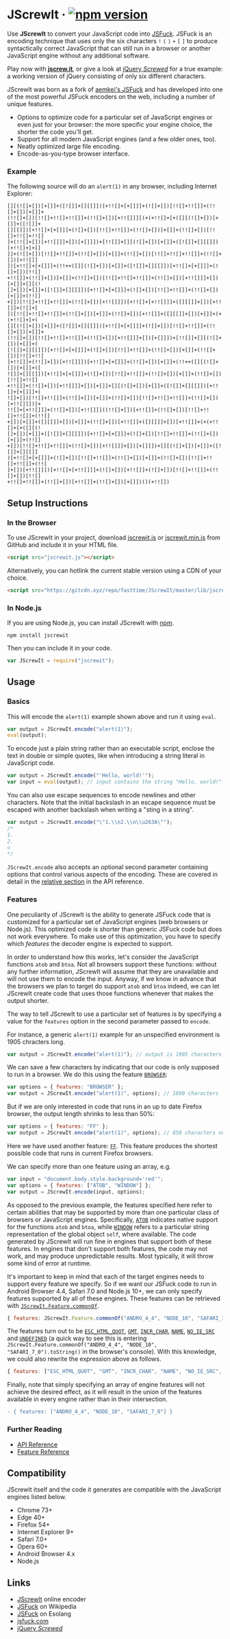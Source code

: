 # JScrewIt · [![npm version][npm badge]][npm url]

Use **JScrewIt** to convert your JavaScript code into
[JSFuck](https://en.wikipedia.org/wiki/JSFuck).
JSFuck is an encoding technique that uses only the six characters `!` `(` `)` `+` `[` `]` to produce
syntactically correct JavaScript that can still run in a browser or another JavaScript engine
without any additional software.

Play now with [**jscrew.it**](https://jscrew.it), or give a look at
[jQuery *Screwed*](https://github.com/fasttime/jquery-screwed) for a true example: a working version
of jQuery consisting of only six different characters.

JScrewIt was born as a fork of [aemkei's JSFuck](https://github.com/aemkei/jsfuck) and has
developed into one of the most powerful JSFuck encoders on the web, including a number of unique
features.
* Options to optimize code for a particular set of JavaScript engines or even just for your browser:
  the more specific your engine choice, the shorter the code you'll get.
* Support for all modern JavaScript engines (and a few older ones, too).
* Neatly optimized large file encoding.
* Encode-as-you-type browser interface.

### Example

The following source will do an `alert(1)` in any browser, including Internet Explorer:

```
[][(![]+[])[+[]]+([![]]+[][[]])[+!![]+[+[]]]+(![]+[])[!![]+!![]]+(!![]+[])[+[]]+
(!![]+[])[!![]+!![]+!![]]+(!![]+[])[+!![]]][(+(+!![]+[+([][(![]+[])[+[]]+([![]]+
[][[]])[+!![]+[+[]]]+(![]+[])[!![]+!![]]+(!![]+[])[+[]]+(!![]+[])[!![]+!![]+!![]
]+(!![]+[])[+!![]]]+[])[+[]]])+[!![]]+[][(![]+[])[+[]]+([![]]+[][[]])[+!![]+[+[]
]]+(![]+[])[!![]+!![]]+(!![]+[])[+[]]+(!![]+[])[!![]+!![]+!![]]+(!![]+[])[+!![]]
])[+!![]+[+[]]]+(!!++([][(![]+[])[+[]]+([![]]+[][[]])[+!![]+[+[]]]+(![]+[])[!![]
+!![]]+(!![]+[])[+[]]+(!![]+[])[!![]+!![]+!![]]+(!![]+[])[+!![]]]+[])[+[]]+[][(!
[]+[])[+[]]+([![]]+[][[]])[+!![]+[+[]]]+(![]+[])[!![]+!![]]+(!![]+[])[+[]]+(!![]
+[])[!![]+!![]+!![]]+(!![]+[])[+!![]]])[+!![]+[+!![]]]+([][[]]+[])[+!![]]+(![]+[
])[!![]+!![]+!![]]+(!![]+[])[+[]]+(!![]+[])[+!![]]+([][[]]+[])[+[]]+(+(+!![]+[+(
[][(![]+[])[+[]]+([![]]+[][[]])[+!![]+[+[]]]+(![]+[])[!![]+!![]]+(!![]+[])[+[]]+
(!![]+[])[!![]+!![]+!![]]+(!![]+[])[+!![]]]+[])[+[]]])+[!![]]+[][(![]+[])[+[]]+(
[![]]+[][[]])[+!![]+[+[]]]+(![]+[])[!![]+!![]]+(!![]+[])[+[]]+(!![]+[])[!![]+!![
]+!![]]+(!![]+[])[+!![]]])[+!![]+[+[]]]+(!![]+[])[+[]]+(!!++([][(![]+[])[+[]]+([
![]]+[][[]])[+!![]+[+[]]]+(![]+[])[!![]+!![]]+(!![]+[])[+[]]+(!![]+[])[!![]+!![]
+!![]]+(!![]+[])[+!![]]]+[])[+[]]+[][(![]+[])[+[]]+([![]]+[][[]])[+!![]+[+[]]]+(
![]+[])[!![]+!![]]+(!![]+[])[+[]]+(!![]+[])[!![]+!![]+!![]]+(!![]+[])[+!![]]])[+
!![]+[+!![]]]+(!![]+[])[+!![]]]((!![]+[])[+!![]]+(!![]+[])[!![]+!![]+!![]]+(!![]
+[])[+[]]+([][[]]+[])[+[]]+(!![]+[])[+!![]]+([][[]]+[])[+!![]]+(+(+!![]+[+([][(!
[]+[])[+[]]+([![]]+[][[]])[+!![]+[+[]]]+(![]+[])[!![]+!![]]+(!![]+[])[+[]]+(!![]
+[])[!![]+!![]+!![]]+(!![]+[])[+!![]]]+[])[+[]]])+[][(![]+[])[+[]]+([![]]+[][[]]
)[+!![]+[+[]]]+(![]+[])[!![]+!![]]+(!![]+[])[+[]]+(!![]+[])[!![]+!![]+!![]]+(!![
]+[])[+!![]]])[+!![]+[+!![]]]+(![]+[])[+!![]]+(![]+[])[!![]+!![]]+(!![]+[])[!![]
+!![]+!![]]+(!![]+[])[+!![]]+(!![]+[])[+[]])()(+!![])
```

## Setup Instructions

### In the Browser

To use JScrewIt in your project, download
[jscrewit.js](https://raw.githubusercontent.com/fasttime/JScrewIt/master/lib/jscrewit.js) or
[jscrewit.min.js](https://raw.githubusercontent.com/fasttime/JScrewIt/master/lib/jscrewit.min.js)
from GitHub and include it in your HTML file.

```html
<script src="jscrewit.js"></script>
```

Alternatively, you can hotlink the current stable version using a CDN of your choice.

```html
<script src="https://gitcdn.xyz/repo/fasttime/JScrewIt/master/lib/jscrewit.min.js"></script>
```

### In Node.js

If you are using Node.js, you can install JScrewIt with [npm](https://www.npmjs.org).

```console
npm install jscrewit
```

Then you can include it in your code.

```js
var JScrewIt = require("jscrewit");
```

## Usage

### Basics

This will encode the `alert(1)` example shown above and run it using `eval`.

```js
var output = JScrewIt.encode("alert(1)");
eval(output);
```

To encode just a plain string rather than an executable script, enclose the text in double or simple
quotes, like when introducing a string literal in JavaScript code.

```js
var output = JScrewIt.encode("'Hello, world!'");
var input = eval(output); // input contains the string "Hello, world!".
```

You can also use escape sequences to encode newlines and other characters.
Note that the initial backslash in an escape sequence must be escaped with another backslash when
writing a "sting in a string".


```js
var output = JScrewIt.encode("\"1.\\n2.\\n\\u263A\"");
/*
1.
2.
☺
*/
```

`JScrewIt.encode` also accepts an optional second parameter containing options that control various
aspects of the encoding.
These are covered in detail in the [relative section](doc/interfaces/_jscrewit_.encodeoptions.md) in
the API reference.

### Features

One peculiarity of JScrewIt is the ability to generate JSFuck code that is customized for a
particular set of JavaScript engines (web browsers or Node.js).
This optimized code is shorter than generic JSFuck code but does not work everywhere.
To make use of this optimization, you have to specify which *features* the decoder engine is
expected to support.

In order to understand how this works, let's consider the JavaScript functions `atob` and `btoa`.
Not all browsers support these functions: without any further information, JScrewIt will assume that
they are unavailable and will not use them to encode the input.
Anyway, if we know in advance that the browsers we plan to target do support `atob` and `btoa`
indeed, we can let JScrewIt create code that uses those functions whenever that makes the output
shorter.

The way to tell JScrewIt to use a particular set of features is by specifying a value for the
`features` option in the second parameter passed to `encode`.

For instance, a generic `alert(1)` example for an unspecified environment is 1905 chracters long.

```js
var output = JScrewIt.encode("alert(1)"); // output is 1905 characters
```

We can save a few characters by indicating that our code is only supposed to run in a browser.
We do this using the feature [`BROWSER`](doc/interfaces/_jscrewit_.featureall.md#BROWSER):

```js
var options = { features: "BROWSER" };
var output = JScrewIt.encode("alert(1)", options); // 1890 characters
```

But if we are only interested in code that runs in an up to date Firefox browser, the output length
shrinks to less than 50%:

```js
var options = { features: "FF" };
var output = JScrewIt.encode("alert(1)", options); // 858 characters now
```

Here we have used another feature: [`FF`](doc/interfaces/_jscrewit_.featureall.md#FF).
This feature produces the shortest possible code that runs in current Firefox browsers.

We can specify more than one feature using an array, e.g.

```js
var input = "document.body.style.background='red'";
var options = { features: ["ATOB", "WINDOW"] };
var output = JScrewIt.encode(input, options);
```

As opposed to the previous example, the features specified here refer to certain abilities that may
be supported by more than one particular class of browsers or JavaScript engines.
Specifically, [`ATOB`](doc/interfaces/_jscrewit_.featureall.md#ATOB) indicates native support for
the functions `atob` and `btoa`, while [`WINDOW`](doc/interfaces/_jscrewit_.featureall.md#WINDOW)
refers to a particular string representation of the global object `self`, where available.
The code generated by JScrewIt will run fine in engines that support both of these features.
In engines that don't support both features, the code may not work, and may produce unpredictable
results.
Most typically, it will throw some kind of error at runtime.

It's important to keep in mind that each of the target engines needs to support every feature we
specify.
So if we want our JSFuck code to run in Android Browser 4.4, Safari 7.0 and Node.js 10+, we can only
specify features supported by all of these engines.
These features can be retrieved with
[`JScrewIt.Feature.commonOf`](doc/interfaces/_jscrewit_.featureconstructor.md#commonof).

```js
{ features: JScrewIt.Feature.commonOf("ANDRO_4_4", "NODE_10", "SAFARI_7_0") }
```

The features turn out to be
[`ESC_HTML_QUOT`](doc/interfaces/_jscrewit_.featureall.md#ESC_HTML_QUOT),
[`GMT`](doc/interfaces/_jscrewit_.featureall.md#GMT),
[`INCR_CHAR`](doc/interfaces/_jscrewit_.featureall.md#INCR_CHAR),
[`NAME`](doc/interfaces/_jscrewit_.featureall.md#NAME),
[`NO_IE_SRC`](doc/interfaces/_jscrewit_.featureall.md#NO_IE_SRC) and
[`UNDEFINED`](doc/interfaces/_jscrewit_.featureall.md#UNDEFINED) (a quick way to see this is
entering `JScrewIt.Feature.commonOf("ANDRO_4_4", "NODE_10", "SAFARI_7_0").toString()` in the
browser's console).
With this knowledge, we could also rewrite the expression above as follows.

```js
{ features: ["ESC_HTML_QUOT", "GMT", "INCR_CHAR", "NAME", "NO_IE_SRC", "UNDEFINED"] }
```

Finally, note that simply specifying an array of engine features will not achieve the desired
effect, as it will result in the union of the features available in every engine rather than in
their intersection.

```diff
- { features: ["ANDRO_4_4", "NODE_10", "SAFARI_7_0"] }
```

### Further Reading

* [API Reference](doc/modules/_jscrewit_.md)
* [Feature Reference](Features.md)

## Compatibility

JScrewIt itself and the code it generates are compatible with the JavaScript engines listed below.

- Chrome 73+
- Edge 40+
- Firefox 54+
- Internet Explorer 9+
- Safari 7.0+
- Opera 60+
- Android Browser 4.x
- Node.js

## Links

* [JScrewIt](https://jscrew.it) online encoder
* [JSFuck](https://en.wikipedia.org/wiki/JSFuck) on Wikipedia
* [JSFuck](https://esolangs.org/wiki/JSFuck) on Esolang
* [jsfuck.com](http://www.jsfuck.com)
* [jQuery *Screwed*](https://github.com/fasttime/jquery-screwed)

[npm badge]: https://badge.fury.io/js/jscrewit.svg
[npm url]: https://www.npmjs.com/package/jscrewit
